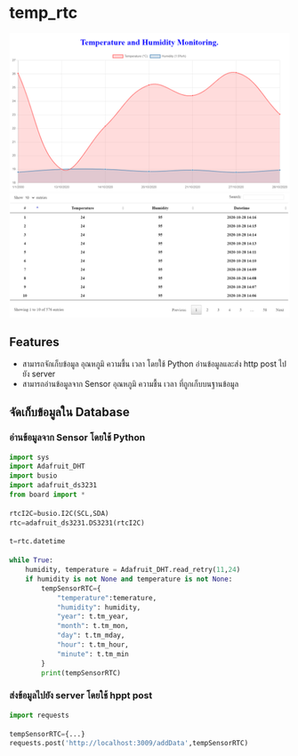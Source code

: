 # temp_rtc

![image](image/TempRTC1.PNG)
![image](image/TempRTC2.PNG)

## Features

- สามารถจักเก็บข้อมูล อุณหภูมิ ความชื้น เวลา โดยใช้ Python อ่านข้อมูลและส่ง http post ไปยัง server
- สามารถอ่านข้อมูลจาก Sensor อุณหภูมิ ความชื้น เวลา ที่ถูกเก็บบนฐานข้อมูล

## จัดเก็บข้อมูลใน Database

### อ่านข้อมูลจาก Sensor โดยใช้ Python
```py
import sys
import Adafruit_DHT
import busio
import adafruit_ds3231
from board import *

rtcI2C=busio.I2C(SCL,SDA)
rtc=adafruit_ds3231.DS3231(rtcI2C)

t=rtc.datetime

while True:
    humidity, temperature = Adafruit_DHT.read_retry(11,24)
    if humidity is not None and temperature is not None:
        tempSensorRTC={
            "temperature":temerature,
            "humidity": humidity,
            "year": t.tm_year,
            "month": t.tm_mon,
            "day": t.tm_mday,
            "hour": t.tm_hour,
            "minute": t.tm_min
        }
        print(tempSensorRTC)
```

### ส่งข้อมูลไปยัง server โดยใช้ hppt post
```py
import requests

tempSensorRTC={...}
requests.post('http://localhost:3009/addData',tempSensorRTC)
```